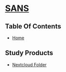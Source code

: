 # [SANS](https://www.sans.org/)



## Table Of Contents

- [Home]()

## Study Products
- [Nextcloud Folder](https://nextcloud.commsnet.org/index.php/s/WFyTREBiKiKRNjk)